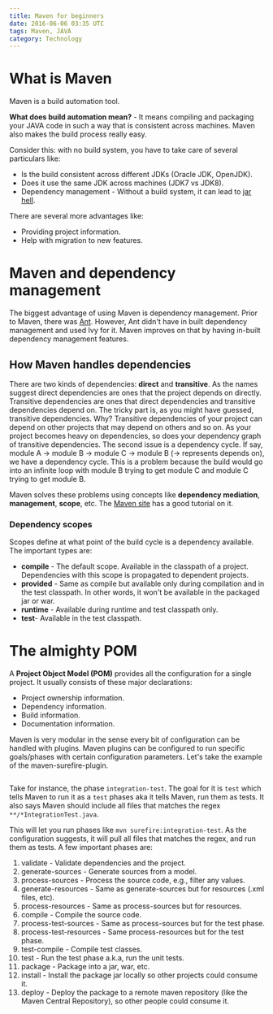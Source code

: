 ```yaml
---
title: Maven for beginners
date: 2016-06-06 03:35 UTC
tags: Maven, JAVA
category: Technology
---
```


What is Maven
============
Maven is a build automation tool. 

**What does build automation mean?** - It means compiling and packaging your JAVA code in such a way that is consistent across machines. Maven also makes the build process really easy. 

Consider this: with no build system, you have to take care of several particulars like:

* Is the build consistent across different JDKs (Oracle JDK, OpenJDK).
* Does it use the same JDK across machines (JDK7 vs JDK8).
* Dependency management - Without a build system, it can lead to [jar hell](https://dzone.com/articles/what-is-jar-hell).

There are several more advantages like:

* Providing project information.
* Help with migration to new features.

Maven and dependency management
===============================
The biggest advantage of using Maven is dependency management. Prior to Maven, there was [Ant](http://ant.apache.org/). However, Ant didn't have in built dependency management and used Ivy for it. Maven improves on that by having in-built dependency management features.

How Maven handles dependencies
------------------------------
There are two kinds of dependencies: **direct** and **transitive**. As the names suggest direct dependencies are ones that the project depends on directly. Transitive dependencies are ones that direct dependencies and transitive dependencies depend on. The tricky part is, as you might have guessed, transitive dependencies. Why? Transitive dependencies of your project can depend on other projects that may depend on others and so on. As your project becomes heavy on dependencies, so does your dependency graph of transitive dependencies. The second issue is a dependency cycle. If say, module A -> module B -> module C -> module B (-> represents depends on), we have a dependency cycle. This is a problem because the build would go into an infinite loop with module B trying to get module C and module C trying to get module B. 

Maven solves these problems using concepts like **dependency mediation**, **management**, **scope**, etc. The [Maven site](https://maven.apache.org/guides/introduction/introduction-to-dependency-mechanism.html) has a good tutorial on it.

### Dependency scopes
Scopes define at what point of the build cycle is a dependency available. The important types are:

* **compile** - The default scope. Available in the classpath of a project. Dependencies with this scope is propagated to dependent projects.
* **provided** - Same as compile but available only during compilation and in the test classpath. In other words, it won't be available in the packaged jar or war.
* **runtime** - Available during runtime and test classpath only.
* **test**- Available in the test classpath.

The almighty POM
================
A **Project Object Model (POM)** provides all the configuration for a single project. It usually consists of these major declarations:

* Project ownership information.
* Dependency information.
* Build information.
* Documentation information.

Maven is very modular in the sense every bit of configuration can be handled with plugins. Maven plugins can be configured to run specific goals/phases with certain configuration parameters. Let's take the example of the maven-surefire-plugin.

<pre><code class="language-xml"><?php getCodeSnippet(18,5); ?></code></pre>

Take for instance, the phase `integration-test`. The goal for it is `test` which tells Maven to run it as a `test` phases aka it tells Maven, run them as tests. It also says Maven should include all files that matches the regex `**/*IntegrationTest.java`.

This will let you run phases like `mvn surefire:integration-test`. As the configuration suggests, it will pull all files that matches the regex, and run them as tests. A few important phases are:

 1. validate - Validate dependencies and the project.
 2. generate-sources - Generate sources from a model.
 3. process-sources - Process the source code, e.g., filter any values.
 4. generate-resources - Same as generate-sources but for resources (.xml files, etc).
 5. process-resources - Same as process-sources but for resources.
 6. compile - Compile the source code.
 7. process-test-sources - Same as process-sources but for the test phase.
 8. process-test-resources - Same process-resources but for the test phase.
 9. test-compile - Compile test classes.
10. test - Run the test phase a.k.a, run the unit tests.
11. package - Package into a jar, war, etc.
12. install - Install the package jar locally so other projects could consume it.
13. deploy - Deploy the package to a remote maven repository (like the Maven Central Repository), so other people could consume it.

